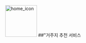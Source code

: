 <div style="display: inline;">
    <img src="https://github.com/user-attachments/assets/f521acdb-4507-4aee-8abd-ac88f80318bb" alt="home_icon" width="100" height="100">
    ##"거주지 추천 서비스
</div>
